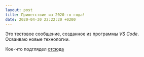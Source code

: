 ```yaml
---
layout: post
title: Приветствие из 2020-го года!
date: 2020-04-30 22:22:20 +0200
---
```


Это тестовое сообщение, созданное из программы *VS Code*.  
Осваиваю новые технологии.

Кое-что подглядел [отсюда](https://habr.com/ru/post/490754/#github)